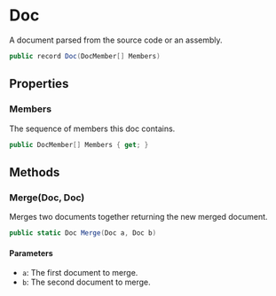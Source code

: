 # Doc
A document parsed from the source code or an assembly.

```cs
public record Doc(DocMember[] Members)
```

## Properties
### Members
The sequence of members this doc contains.

```cs
public DocMember[] Members { get; }
```

## Methods
### Merge(Doc, Doc)
Merges two documents together returning the new merged document.

```cs
public static Doc Merge(Doc a, Doc b)
```

#### Parameters
- `a`: The first document to merge.
- `b`: The second document to merge.

